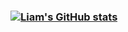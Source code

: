 ### [![Liam's GitHub stats](https://github-readme-stats.vercel.app/api?username=SkiingIsFun123)](https://github.com/anuraghazra/github-readme-stats)
